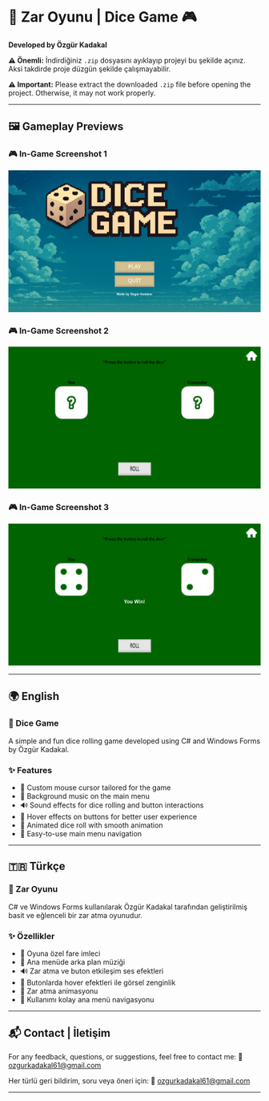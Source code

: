 # 🎲 Zar Oyunu | Dice Game 🎮  
**Developed by Özgür Kadakal**

**⚠️ Önemli:** İndirdiğiniz `.zip` dosyasını ayıklayıp projeyi bu şekilde açınız. Aksi takdirde proje düzgün şekilde çalışmayabilir.

**⚠️ Important:** Please extract the downloaded `.zip` file before opening the project. Otherwise, it may not work properly.

---

## 🖼️ Gameplay Previews

### 🎮 In-Game Screenshot 1  
![InGame1](dicegame/ScreenShots/ingame1.png)

### 🎮 In-Game Screenshot 2  
![InGame2](dicegame/ScreenShots/ingame2.png)

### 🎮 In-Game Screenshot 3  
![InGame3](dicegame/ScreenShots/ingame3.png)

---

## 🌍 English

### 🎲 Dice Game  
A simple and fun dice rolling game developed using C# and Windows Forms by Özgür Kadakal.

### ✨ Features  
- 🎯 Custom mouse cursor tailored for the game  
- 🎵 Background music on the main menu  
- 🔊 Sound effects for dice rolling and button interactions  
- 🎨 Hover effects on buttons for better user experience  
- 🎲 Animated dice roll with smooth animation  
- 🔄 Easy-to-use main menu navigation  

---

## 🇹🇷 Türkçe

### 🎲 Zar Oyunu  
C# ve Windows Forms kullanılarak Özgür Kadakal tarafından geliştirilmiş basit ve eğlenceli bir zar atma oyunudur.

### ✨ Özellikler  
- 🎯 Oyuna özel fare imleci  
- 🎵 Ana menüde arka plan müziği  
- 🔊 Zar atma ve buton etkileşim ses efektleri  
- 🎨 Butonlarda hover efektleri ile görsel zenginlik  
- 🎲 Zar atma animasyonu  
- 🔄 Kullanımı kolay ana menü navigasyonu  

---

## 📬 Contact | İletişim  
For any feedback, questions, or suggestions, feel free to contact me:
📧 ozgurkadakal61@gmail.com

Her türlü geri bildirim, soru veya öneri için:
📧 ozgurkadakal61@gmail.com

---
